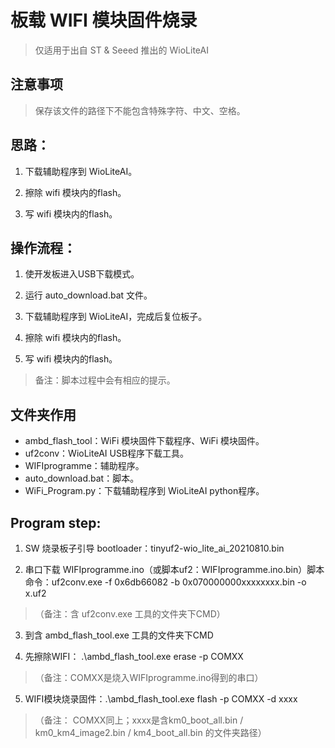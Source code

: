 # 板载 WIFI 模块固件烧录

>仅适用于出自 ST & Seeed 推出的 WioLiteAI

## 注意事项
>保存该文件的路径下不能包含特殊字符、中文、空格。


## 思路：
1. 下载辅助程序到 WioLiteAI。

2. 擦除 wifi 模块内的flash。

3. 写 wifi 模块内的flash。

## 操作流程：
1. 使开发板进入USB下载模式。

2. 运行 auto_download.bat 文件。

3. 下载辅助程序到 WioLiteAI，完成后复位板子。

4. 擦除 wifi 模块内的flash。

5. 写 wifi 模块内的flash。
>备注：脚本过程中会有相应的提示。

## 文件夹作用
- ambd_flash_tool：WiFi 模块固件下载程序、WiFi 模块固件。
- uf2conv：WioLiteAI USB程序下载工具。
- WIFIprogramme：辅助程序。
- auto_download.bat：脚本。
- WiFi_Program.py：下载辅助程序到 WioLiteAI python程序。

## Program step:
1. SW 烧录板子引导 bootloader：tinyuf2-wio_lite_ai_20210810.bin

2. 串口下载 WIFIprogramme.ino（或脚本uf2：WIFIprogramme.ino.bin）脚本命令：uf2conv.exe -f 0x6db66082 -b 0x070000000xxxxxxxx.bin -o x.uf2 
>（备注：含 uf2conv.exe 工具的文件夹下CMD）

3. 到含 ambd_flash_tool.exe 工具的文件夹下CMD

4. 先擦除WIFI： .\ambd_flash_tool.exe  erase -p COMXX
>（备注：COMXX是烧入WIFIprogramme.ino得到的串口）

5. WIFI模块烧录固件：.\ambd_flash_tool.exe  flash -p COMXX -d  xxxx 
>（备注： COMXX同上；xxxx是含km0_boot_all.bin / km0_km4_image2.bin / km4_boot_all.bin 的文件夹路径）
